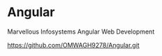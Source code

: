 # Angular
Marvellous Infosystems Angular Web Development


https://github.com/OMWAGH9278/Angular.git
